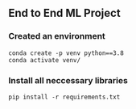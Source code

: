 ## End to End ML Project

### Created an environment

```
conda create -p venv python==3.8
conda activate venv/
```

### Install all neccessary libraries
```
pip install -r requirements.txt
```
